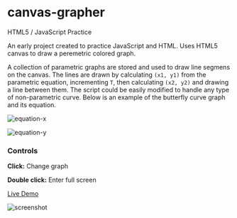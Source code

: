# canvas-grapher
HTML5 / JavaScript Practice

An early project created to practice JavaScript and HTML. Uses HTML5 canvas to draw a peremetric colored graph. 

A collection of parametric graphs are stored and used to draw line segmens on the canvas. The lines are drawn by calculating `(x1, y1)` from the parametric equation, incrementing `T`, then calculating `(x2, y2)` and drawing a line between them. The script could be easily modified to handle any type of non-parametric curve. Below is an example of the butterfly curve graph and its equation.

![equation-x](http://upload.wikimedia.org/wikipedia/en/math/1/d/6/1d641d8a2dd4fdfbf4b721de6ce06588.png)

![equation-y](http://upload.wikimedia.org/wikipedia/en/math/6/9/4/69465d3672b5c8eef2fc96f4753c5ad2.png)

### Controls
**Click:** Change graph

**Double click:** Enter full screen

[Live Demo](https://gibbs.tk/portfolio/canvas-grapher/demo/)

![screenshot](https://user-images.githubusercontent.com/1683528/30244924-cec4dfe0-957d-11e7-9e3d-73a62b9acd97.png)
